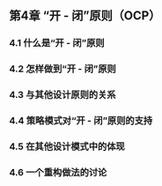 ## 第4章 “开 - 闭”原则（OCP）



### 4.1 什么是“开 - 闭”原则



### 4.2 怎样做到“开 - 闭”原则



### 4.3 与其他设计原则的关系



### 4.4 策略模式对“开 - 闭”原则的支持



### 4.5 在其他设计模式中的体现



### 4.6 一个重构做法的讨论



